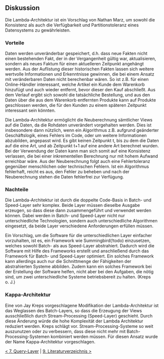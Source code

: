 ## Diskussion
Die Lambda-Architektur ist ein Vorschlag von Nathan Marz, um sowohl die Konsistenz als auch die Verfügbarkeit und Partitionstoleranz eines Datensystems zu gewährleisten.

### Vorteile
Daten werden unveränderbar gespeichert, d.h. dass neue Fakten nicht einen bestehenden Fakt, der in der Vergangenheit gültig war, aktualisieren, sondern als neues Faktum für einen aktuelleren Zeitpunkt angehängt werden. Aus der Auflistung dieser historischen Fakten lassen sich weitere wertvolle Informationen und Erkenntnisse gewinnen, die bei einem Ansatz mit veränderbaren Daten nicht berechenbar wären. So ist z.B. für einen Online-Händler interessant, welche Artikel ein Kunde dem Warenkorb hinzufügt und auch wieder entfernt, bevor dieser den Kauf abschließt. Aus dem Verlauf ergibt sich sowohl die tatsächliche Bestellung, und aus den Daten über die aus dem Warenkorb entfernten Produkte kann auf Produkte geschlossen werden, die für den Kunden zu einem späteren Zeitpunkt interessant sein könnten.

Die Lambda-Architektur ermöglicht die Neuberechnung sämtlicher Views auf die Daten, da die Rohdaten unverändert vorgehalten werden. Dies ist insbesondere dann nützlich, wenn ein Algorithmus z.B. aufgrund geänderter Geschäftslogik, eines Fehlers im Code, oder um weitere Informationen abzubilden, angepasst wird. Es gibt keinen Zeitpunkt t, bis zu dem die Daten auf die eine Art, und ab Zeitpunkt t+1 auf eine andere Art berechnet wurden. Bei der Verwendung der Daten kann man sich somit auf eine Konsistenz verlassen, die bei einer inkrementellen Berechnung nur mit hohem Aufwand erreichbar wäre. Aus der Neuberechnung folgt auch eine Fehlertoleranz gegenüber menschlichen oder technischen Fehlern. Ist ein Algorithmus fehlerhaft, reicht es aus, den Fehler zu beheben und nach der Neuberechnung stehen die Daten fehlerfrei zur Verfügung.

### Nachteile
Die Lambda-Architektur ist durch die doppelte Code-Basis in Batch- und Speed-Layer sehr komplex. Beide Layer müssen dieselbe Ausgabe erzeugen, so dass diese dann zusammengeführt und verwendet werden können. Dabei werden in Batch- und Speed-Layer nicht nur unterschiedliche Technologien, sondern auch unterschiedliche Algorithmen eingesetzt, da beide Layer verschiedene Anforderungen erfüllen müssen.

Ein Vorschlag, um die Software für die unterschiedlichen Layer einfacher vorzuhalten, ist es, ein Framework wie Summingbird(!todo) einzusetzen, welches sowohl Batch- als aus Speed-Layer abstrahiert. Dadurch wird die Software mit Hilfe des Frameworks erstellt und anschließend durch das Framework für Batch- und Speed-Layer optimiert. Ein solches Framework kann allerdings auch nur die Schnittmenge der Fähigkeiten der abstrahierten Systeme abbilden. Zudem kann ein solches Framework bei der Erstellung der Software helfen, nicht aber bei den Aufgaben, die nötig sind, um zwei unterschiedliche Systeme betriebsbereit zu halten. (Kreps o. J.)

### Kappa-Architektur
Eine von Jay Kreps vorgeschlagene Modifikation der Lambda-Architektur ist das Weglassen des Batch-Layers, so dass die Erzeugung der Views ausschließlich durch Stream-Processing (Speed-Layer) geschieht. Durch diese Änderung würde die hohe Komplexität der Lambda Architektur reduziert werden. Kreps schlägt vor. Stream-Processing-Systeme so weit auszunutzen oder zu verbessern, dass diese nicht mehr mit Batch-Processing-Systemen kombiniert werden müssen. Für diesen Ansatz wurde der Name Kappa-Architektur vorgeschlagen.

[< 7. Query-Layer](7_Query_Layer.md) | [9. Literaturverzeichnis >](9_Literaturverzeichnis.md)